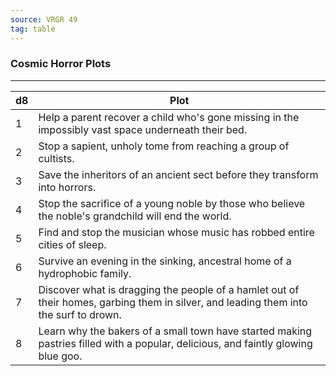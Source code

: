 ```yaml
---
source: VRGR 49
tag: table
---
```


### Cosmic Horror Plots
---
|d8|Plot|
|----|------------|
|1|Help a parent recover a child who's gone missing in the impossibly vast space underneath their bed.|
|2|Stop a sapient, unholy tome from reaching a group of cultists.|
|3|Save the inheritors of an ancient sect before they transform into horrors.|
|4|Stop the sacrifice of a young noble by those who believe the noble's grandchild will end the world.|
|5|Find and stop the musician whose music has robbed entire cities of sleep.|
|6|Survive an evening in the sinking, ancestral home of a hydrophobic family.|
|7|Discover what is dragging the people of a hamlet out of their homes, garbing them in silver, and leading them into the surf to drown.|
|8|Learn why the bakers of a small town have started making pastries filled with a popular, delicious, and faintly glowing blue goo.|
